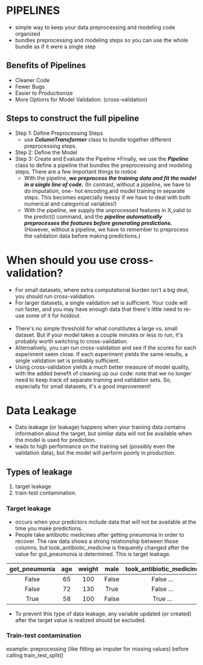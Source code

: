 # PIPELINES
* simple way to keep your data preprocessing and modeling code organized
* bundles preprocessing and modeling steps so you can use the whole bundle as if it were a single step
## Benefits of Pipelines
* Cleaner Code
* Fewer Bugs
* Easier to Productionize
* More Options for Model Validation: (cross-validation)
## Steps to construct the full pipeline
* Step 1: Define Preprocessing Steps
  * use <i><b>ColumnTransformer</b></i> class to bundle together different preprocessing steps.   
* Step 2: Define the Model
* Step 3: Create and Evaluate the Pipeline
  *Finally, we use the <i><b>Pipeline</b></i> class to define a pipeline that bundles the preprocessing and modeling steps. There are a few important things to notice 
    * With the pipeline, <i><b>we preprocess the training data and fit the model in a single line of code.</i></b> (In contrast, without a pipeline, we have to do imputation, one-       hot encoding,and model training in separate steps. This becomes especially messy if we have to deal with both numerical and categorical variables!)
    * With the pipeline, we supply the unprocessed features in X_valid to the predict() command, and the <i><b>pipeline automatically preprocesses the features before generating              predictions.</i></b> (However, without a pipeline, we have to remember to preprocess the validation data before making predictions.)
# When should you use cross-validation?
* For small datasets, where extra computational burden isn't a big deal, you should run cross-validation.
* For larger datasets, a single validation set is sufficient. Your code will run faster, and you may have enough data that there's little need to re-use some of it for holdout.<br><br>
* There's no simple threshold for what constitutes a large vs. small dataset. But if your model takes a couple minutes or less to run, it's probably worth switching to cross-validation.
* Alternatively, you can run cross-validation and see if the scores for each experiment seem close. If each experiment yields the same results, a single validation set is probably sufficient.
* Using cross-validation yields a much better measure of model quality, with the added benefit of cleaning up our code: note that we no longer need to keep track of separate training and validation sets. So, especially for small datasets, it's a good improvement!
# Data Leakage
* Data leakage (or leakage) happens when your training data contains information about the target, but similar data will not be available when the model is used for prediction.
* leads to high performance on the training set (possibly even the validation data), but the model will perform poorly in production.
## Types of leakage
1. target leakage <br/>
2. train-test contamination.
### Target leakage
* occurs when your predictors include data that will not be available at the time you make predictions.
* People take antibiotic medicines after getting pneumonia in order to recover. The raw data shows a strong relationship between those columns, but took_antibiotic_medicine is frequently changed after the value for got_pneumonia is determined. This is target leakage.

| got_pneumonia| age | weight | male |   took_antibiotic_medicine    |
|:------------:|:---:|:------:|:----:|:-----------------------------:|
|False	        |65	  |100	    |False	| False	...                     |
|False	        |72   |130	    |True	 | False	...                     |
|True	         |58	  |100	    |False	| True	...                      |

* To prevent this type of data leakage, any variable updated (or created) after the target value is realized should be excluded.
### Train-test contamination
example: preprocessing (like fitting an imputer for missing values) before calling train_test_split()
